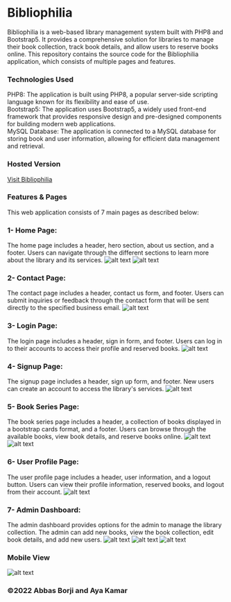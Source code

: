 # Bibliophilia
Bibliophilia is a web-based library management system built with PHP8 and Bootstrap5. It provides a comprehensive solution for libraries to manage their book collection, track book details, and allow users to reserve books online. This repository contains the source code for the Bibliophilia application, which consists of multiple pages and features.

### Technologies Used
PHP8: The application is built using PHP8, a popular server-side scripting language known for its flexibility and ease of use.<br>
Bootstrap5: The application uses Bootstrap5, a widely used front-end framework that provides responsive design and pre-designed components for building modern web applications.<br>
MySQL Database: The application is connected to a MySQL database for storing book and user information, allowing for efficient data management and retrieval.

### Hosted Version
[Visit Bibliophilia](https://bibliophilia-hosting.000webhostapp.com/)

### Features & Pages
This web application consists of 7 main pages as described below:

### 1- Home Page: 
The home page includes a header, hero section, about us section, and a footer. Users can navigate through the different sections to learn more about the library and its services.
![alt text](https://github.com/Abbas-Borji/Bibliophilia/blob/main/Screenshots/Screenshot1.png?raw=true)
![alt text](https://github.com/Abbas-Borji/Bibliophilia/blob/main/Screenshots/Screenshot2.png?raw=true)

### 2- Contact Page: 
The contact page includes a header, contact us form, and footer. Users can submit inquiries or feedback through the contact form that will be sent directly to the specified business email.
![alt text](https://github.com/Abbas-Borji/Bibliophilia/blob/main/Screenshots/Screenshot3.png?raw=true)

### 3- Login Page: 
The login page includes a header, sign in form, and footer. Users can log in to their accounts to access their profile and reserved books.
![alt text](https://github.com/Abbas-Borji/Bibliophilia/blob/main/Screenshots/Screenshot4.png?raw=true)

### 4- Signup Page: 
The signup page includes a header, sign up form, and footer. New users can create an account to access the library's services.
![alt text](https://github.com/Abbas-Borji/Bibliophilia/blob/main/Screenshots/Screenshot5.png?raw=true)

### 5- Book Series Page: 
The book series page includes a header, a collection of books displayed in a bootstrap cards format, and a footer. Users can browse through the available books, view book details, and reserve books online.
![alt text](https://github.com/Abbas-Borji/Bibliophilia/blob/main/Screenshots/Screenshot6.png?raw=true)
![alt text](https://github.com/Abbas-Borji/Bibliophilia/blob/main/Screenshots/Screenshot7.png?raw=true)

### 6- User Profile Page: 
The user profile page includes a header, user information, and a logout button. Users can view their profile information, reserved books, and logout from their account.
![alt text](https://github.com/Abbas-Borji/Bibliophilia/blob/main/Screenshots/Screenshot8.png?raw=true)

### 7- Admin Dashboard: 
The admin dashboard provides options for the admin to manage the library collection. The admin can add new books, view the book collection, edit book details, and add new users.
![alt text](https://github.com/Abbas-Borji/Bibliophilia/blob/main/Screenshots/Dashboard1.png?raw=true)
![alt text](https://github.com/Abbas-Borji/Bibliophilia/blob/main/Screenshots/Dashboard2.png?raw=true)
![alt text](https://github.com/Abbas-Borji/Bibliophilia/blob/main/Screenshots/Dashboard3.png?raw=true)

### Mobile View
![alt text](https://github.com/Abbas-Borji/Bibliophilia/blob/main/Screenshots/MobileView.png?raw=true)

### ©2022 Abbas Borji and Aya Kamar
